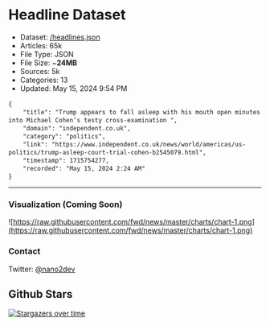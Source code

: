 # Headline Dataset

- Dataset: [/headlines.json](https://raw.githubusercontent.com/fwd/news/master/headlines.json) 
- Articles: 65k
- File Type: JSON
- File Size: ~**24MB**
- Sources: 5k
- Categories: 13
- Updated: May 15, 2024 9:54 PM

```
{
    "title": "Trump appears to fall asleep with his mouth open minutes into Michael Cohen’s testy cross-examination ",
    "domain": "independent.co.uk",
    "category": "politics",
    "link": "https://www.independent.co.uk/news/world/americas/us-politics/trump-asleep-court-trial-cohen-b2545079.html",
    "timestamp": 1715754277,
    "recorded": "May 15, 2024 2:24 AM"
}
```

---

### Visualization (Coming Soon)

![https://raw.githubusercontent.com/fwd/news/master/charts/chart-1.png](https://raw.githubusercontent.com/fwd/news/master/charts/chart-1.png)

### Contact 

Twitter: [@nano2dev](https://twitter.com/nano2dev)

## Github Stars

[![Stargazers over time](https://starchart.cc/fwd/news.svg)](https://starchart.cc/fwd/news)
